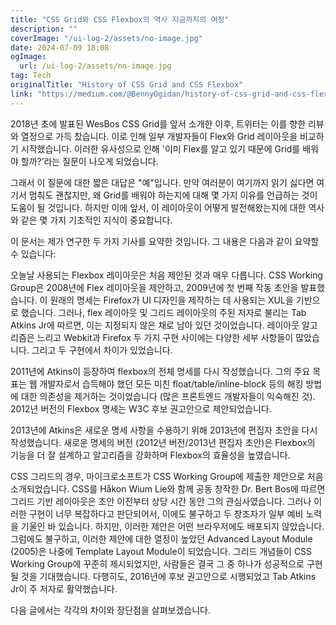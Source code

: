 ```yaml
---
title: "CSS Grid와 CSS Flexbox의 역사 지금까지의 여정"
description: ""
coverImage: "/ui-log-2/assets/no-image.jpg"
date: 2024-07-09 18:08
ogImage: 
  url: /ui-log-2/assets/no-image.jpg
tag: Tech
originalTitle: "History of CSS Grid and CSS Flexbox"
link: "https://medium.com/@BennyOgidan/history-of-css-grid-and-css-flexbox-658ae6cfe6d2"
---
```



2018년 초에 발표된 WesBos CSS Grid를 앞서 소개한 이후, 트위터는 이를 향한 리뷰와 열정으로 가득 찼습니다. 이로 인해 일부 개발자들이 Flex와 Grid 레이아웃을 비교하기 시작했습니다. 이러한 유사성으로 인해 '이미 Flex를 알고 있기 때문에 Grid를 배워야 할까?’라는 질문이 나오게 되었습니다.

그래서 이 질문에 대한 짧은 대답은 "예"입니다. 만약 여러분이 여기까지 읽기 싫다면 여기서 멈춰도 괜찮지만, 왜 Grid를 배워야 하는지에 대해 몇 가지 이유를 언급하는 것이 도움이 될 것입니다. 하지만 이에 앞서, 이 레이아웃이 어떻게 발전해왔는지에 대한 역사와 같은 몇 가지 기초적인 지식이 중요합니다.

이 문서는 제가 연구한 두 가지 기사를 요약한 것입니다. 그 내용은 다음과 같이 요약할 수 있습니다:

오늘날 사용되는 Flexbox 레이아웃은 처음 제안된 것과 매우 다릅니다. CSS Working Group은 2008년에 Flex 레이아웃을 제안하고, 2009년에 첫 번째 작동 초안을 발표했습니다. 이 원래의 명세는 Firefox가 UI 디자인을 제작하는 데 사용되는 XUL을 기반으로 했습니다. 그러나, flex 레이아웃 및 그리드 레이아웃의 주된 저자로 불리는 Tab Atkins Jr에 따르면, 이는 지정되지 않은 채로 남아 있던 것이었습니다. 레이아웃 알고리즘은 느리고 Webkit과 Firefox 두 가지 구현 사이에는 다양한 세부 사항들이 많았습니다. 그리고 두 구현에서 차이가 있었습니다.

<!-- ui-log 수평형 -->
<ins class="adsbygoogle"
  style="display:block"
  data-ad-client="ca-pub-4877378276818686"
  data-ad-slot="9743150776"
  data-ad-format="auto"
  data-full-width-responsive="true"></ins>
  <script>
  (adsbygoogle = window.adsbygoogle || []).push({});
  </script>

2011년에 Atkins이 등장하여 flexbox의 전체 명세를 다시 작성했습니다. 그의 주요 목표는 웹 개발자로서 습득해야 했던 모든 미친 float/table/inline-block 등의 해킹 방법에 대한 의존성을 제거하는 것이었습니다 (많은 프론트엔드 개발자들이 익숙해진 것). 2012년 버전의 Flexbox 명세는 W3C 후보 권고안으로 제안되었습니다.

2013년에 Atkins은 새로운 명세 사항을 수용하기 위해 2013년에 편집자 초안을 다시 작성했습니다. 새로운 명세의 버전 (2012년 버전/2013년 편집자 초안)은 Flexbox의 기능을 더 잘 설계하고 알고리즘을 강화하며 Flexbox의 효율성을 높였습니다.

CSS 그리드의 경우, 마이크로소프트가 CSS Working Group에 제출한 제안으로 처음 소개되었습니다. CSS를 Håkon Wium Lie와 함께 공동 창작한 Dr. Bert Bos에 따르면 그리드 기반 레이아웃은 초안 이전부터 상당 시간 동안 그의 관심사였습니다. 그러나 이러한 구현이 너무 복잡하다고 판단되어서, 이에도 불구하고 두 창조자가 일부 예비 노력을 기울인 바 있습니다. 하지만, 이러한 제안은 어떤 브라우저에도 배포되지 않았습니다. 그럼에도 불구하고, 이러한 제안에 대한 열정이 높았던 Advanced Layout Module (2005)은 나중에 Template Layout Module이 되었습니다. 그리드 개념들이 CSS Working Group에 꾸준히 제시되었지만, 사람들은 결국 그 중 하나가 성공적으로 구현될 것을 기대했습니다. 다행히도, 2016년에 후보 권고안으로 시행되었고 Tab Atkins Jr이 주 저자로 활약했습니다.

다음 글에서는 각각의 차이와 장단점을 살펴보겠습니다.